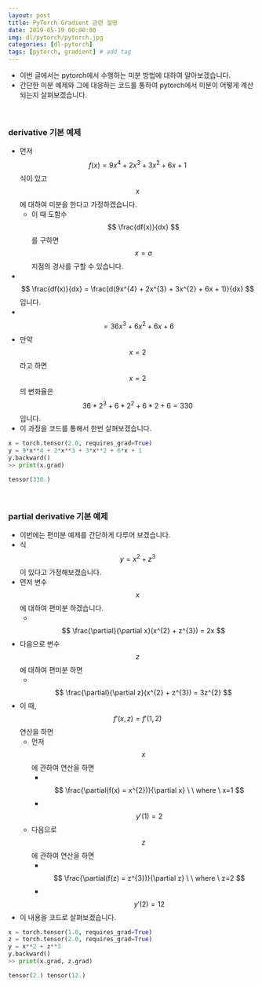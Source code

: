 ```yaml
---
layout: post
title: PyTorch Gradient 관련 설명
date: 2019-05-19 00:00:00
img: dl/pytorch/pytorch.jpg
categories: [dl-pytorch] 
tags: [pytorch, gradient] # add tag
---
```


- 이번 글에서는 pytorch에서 수행하는 미분 방법에 대하여 알아보겠습니다.
- 간단한 미분 예제와 그에 대응하는 코드를 통하여 pytorch에서 미분이 어떻게 계산되는지 살펴보겠습니다.

<br>

### derivative 기본 예제

- 먼저 $$ f(x) = 9x^{4} + 2x^{3} + 3x^{2} + 6x + 1 $$ 식이 있고 $$ x $$에 대하여 미분을 한다고 가정하겠습니다.
    - 이 때 도함수 $$ \frac{df(x)}{dx} $$를 구하면 $$ x = a $$ 지점의 경사를 구할 수 있습니다.
- 　$$ \frac{df(x)}{dx} = \frac{d(9x^{4} + 2x^{3} + 3x^{2} + 6x + 1)}{dx} $$ 입니다.
- 　$$ = 36x^{3} + 6x^{2} + 6x + 6 $$
- 만약 $$ x = 2 $$ 라고 하면 $$ x = 2 $$의 변화율은 $$ 36 * 2^{3} + 6 * 2^{2} + 6 * 2 + 6 = 330 $$ 입니다.
- 이 과정을 코드를 통해서 한번 살펴보겠습니다.

```python
x = torch.tensor(2.0, requires_grad=True)
y = 9*x**4 + 2*x**3 + 3*x**2 + 6*x + 1
y.backward()
>> print(x.grad)

tensor(330.)
```

<br>

### partial derivative 기본 예제

- 이번에는 편미분 예제를 간단하게 다루어 보겠습니다.
- 식 $$ y = x^{2} + z^{3} $$이 있다고 가정해보겠습니다.
- 먼저 변수 $$ x $$에 대하여 편미분 하겠습니다.
    - 　$$ \frac{\partial}{\partial x}(x^{2} + z^{3}) = 2x $$
- 다음으로 변수 $$ z $$에 대하여 편미분 하면
    - 　$$ \frac{\partial}{\partial z}(x^{2} + z^{3}) = 3z^{2} $$
- 이 때, $$f'(x, z) = f'(1, 2) $$ 연산을 하면
    - 먼저 $$ x $$에 관하여 연산을 하면
        - 　$$ \frac{\partial(f(x) = x^{2})}{\partial x} \ \ where \ x=1 $$
        - 　$$ y'(1) = 2 $$
    - 다음으로 $$ z $$에 관하여 연산을 하면
        - 　$$ \frac{\partial(f(z) = z^{3})}{\partial z} \ \ where \ z=2 $$
        - 　$$ y'(2) = 12 $$
- 이 내용을 코드로 살펴보겠습니다.

```python
x = torch.tensor(1.0, requires_grad=True)
z = torch.tensor(2.0, requires_grad=True)
y = x**2 + z**3
y.backward()
>> print(x.grad, z.grad)

tensor(2.) tensor(12.)

```